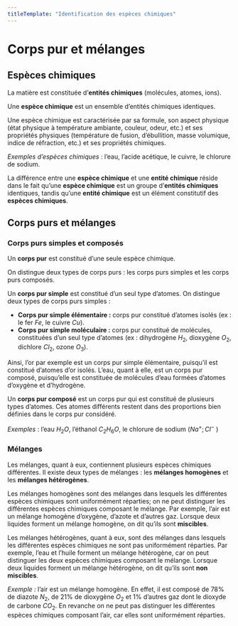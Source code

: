 ```yaml
---
titleTemplate: "Identification des espèces chimiques"
---
```


# Corps pur et mélanges

## Espèces chimiques

La matière est constituée d’**entités chimiques** (molécules, atomes, ions).

Une **espèce chimique** est un ensemble d’entités chimiques identiques.

Une espèce chimique est caractérisée par sa formule, son aspect physique (état physique à température ambiante, couleur, odeur, etc.) et ses propriétés physiques (température de fusion, d’ébullition, masse volumique, indice de réfraction, etc.) et ses propriétés chimiques.

_Exemples d’espèces chimiques_ : l’eau, l’acide acétique, le cuivre, le chlorure de sodium.

La différence entre une **espèce chimique** et une **entité chimique** réside dans le fait qu’une **espèce chimique** est un groupe d’**entités chimiques** identiques, tandis qu’une **entité chimique** est un élément constitutif des **espèces chimiques**.

## Corps purs et mélanges

### Corps purs simples et composés

Un **corps pur** est constitué d’une seule espèce chimique.

On distingue deux types de corps purs : les corps purs simples et les corps purs composés.

Un **corps pur simple** est constitué d’un seul type d’atomes. On distingue deux types de corps purs simples :

- **Corps pur simple élémentaire :** corps pur constitué d’atomes isolés (ex : le fer $Fe$, le cuivre $Cu$).
- **Corps pur simple moléculaire :** corps pur constitué de molécules, constituées d’un seul type d’atomes (ex : dihydrogène $H_2$, dioxygène $O_2$, dichlore $Cl_2$, ozone $O_3$).

Ainsi, l’or par exemple est un corps pur simple élémentaire, puisqu’il est constitué d’atomes d’or isolés. L’eau, quant à elle, est un corps pur composé, puisqu’elle est constituée de molécules d’eau formées d’atomes d’oxygène et d’hydrogène.

Un **corps pur composé** est un corps pur qui est constitué de plusieurs types d’atomes. Ces atomes différents restent dans des proportions bien définies dans le corps pur considéré.

_Exemples_ : l’eau $H_2 O$, l’éthanol $C_2 H_6 O$, le chlorure de sodium ($Na^+ ; Cl^-$ )

### Mélanges

Les mélanges, quant à eux, contiennent plusieurs espèces chimiques différentes. Il existe deux types de mélanges : les **mélanges homogènes** et les **mélanges hétérogènes**.

Les mélanges homogènes sont des mélanges dans lesquels les différentes espèces chimiques sont uniformément réparties; on ne peut distinguer les différentes espèces chimiques composant le mélange. Par exemple, l’air est un mélange homogène d’oxygène, d’azote et d’autres gaz. Lorsque deux liquides forment un mélange homogène, on dit qu’ils sont **miscibles**.

Les mélanges hétérogènes, quant à eux, sont des mélanges dans lesquels les différentes espèces chimiques ne sont pas uniformément réparties. Par exemple, l’eau et l’huile forment un mélange hétérogène, car on peut distinguer les deux espèces chimiques composant le mélange. Lorsque deux liquides forment un mélange hétérogène, on dit qu’ils sont **non miscibles**.

_Exemple :_ l’air est un mélange homogène. En effet, il est composé de $78\%$ de diazote $N_2$, de $21\%$ de dioxygène $O_2$ et $1\%$ d’autres gaz dont le dioxyde de carbone $CO_2$. En revanche on ne peut pas distinguer les différentes espèces chimiques composant l’air, car elles sont uniformément réparties.
